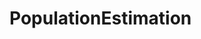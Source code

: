 # PopulationEstimation
<!-- our group project called Population Estimation in Thailand or mainly Bangkok.
We use the concepts of eigenvector from linear algebra and our DBMS skill to develop this application.
Done by Chakeera, Natthakan, Sirin. -->